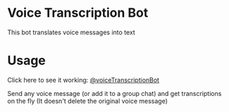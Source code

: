 # Voice Transcription Bot

This bot translates voice messages into text

# Usage

Click here to see it working: [@voiceTranscriptionBot](https://t.me/voicetranscriptionbot)

Send any voice message  (or add it to a group chat) and get transcriptions on the fly (It doesn't delete the original voice message)